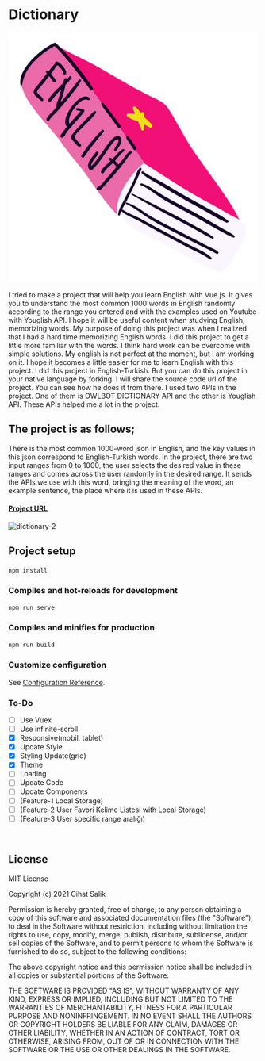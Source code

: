 # Dictionary

![](https://raw.githubusercontent.com/cihat/dictionary/master/public/dictionary.png)

I tried to make a project that will help you learn English with Vue.js. It gives you to understand the most common 1000 words in English randomly according to the range you entered and with the examples used on Youtube with Youglish API. I hope it will be useful content when studying English, memorizing words.
My purpose of doing this project was when I realized that I had a hard time memorizing English words. I did this project to get a little more familiar with the words. I think hard work can be overcome with simple solutions. My english is not perfect at the moment, but I am working on it. I hope it becomes a little easier for me to learn English with this project. I did this project in English-Turkish. But you can do this project in your native language by forking.
I will share the source code url of the project. You can see how he does it from there. I used two APIs in the project. One of them is OWLBOT DICTIONARY API and the other is Youglish API. These APIs helped me a lot in the project.

## The project is as follows;

There is the most common 1000-word json in English, and the key values in this json correspond to English-Turkish words. In the project, there are two input ranges from 0 to 1000, the user selects the desired value in these ranges and comes across the user randomly in the desired range. It sends the APIs we use with this word, bringing the meaning of the word, an example sentence, the place where it is used in these APIs.

#### [Project URL](https://cihat.github.io/dictionary/)

![dictionary-2](https://user-images.githubusercontent.com/57585087/115006011-0f6af580-9eb1-11eb-85b2-58545cb65e12.gif)

## Project setup

```
npm install
```

### Compiles and hot-reloads for development

```
npm run serve
```

### Compiles and minifies for production

```
npm run build
```

### Customize configuration

See [Configuration Reference](https://cli.vuejs.org/config/).

### To-Do

- [ ] Use Vuex
- [ ] Use infinite-scroll
- [x] Responsive(mobil, tablet)
- [x] Update Style
- [x] Styling Update(grid)
- [x] Theme
- [ ] Loading
- [ ] Update Code
- [ ] Update Components
- [ ] (Feature-1 Local Storage)
- [ ] (Feature-2 User Favori Kelime Listesi with Local Storage)
- [ ] (Feature-3 User specific range aralığı)
  
<br/>

## License

MIT License

Copyright (c) 2021 Cihat Salik

Permission is hereby granted, free of charge, to any person obtaining a copy
of this software and associated documentation files (the "Software"), to deal
in the Software without restriction, including without limitation the rights
to use, copy, modify, merge, publish, distribute, sublicense, and/or sell
copies of the Software, and to permit persons to whom the Software is
furnished to do so, subject to the following conditions:

The above copyright notice and this permission notice shall be included in all
copies or substantial portions of the Software.

THE SOFTWARE IS PROVIDED "AS IS", WITHOUT WARRANTY OF ANY KIND, EXPRESS OR
IMPLIED, INCLUDING BUT NOT LIMITED TO THE WARRANTIES OF MERCHANTABILITY,
FITNESS FOR A PARTICULAR PURPOSE AND NONINFRINGEMENT. IN NO EVENT SHALL THE
AUTHORS OR COPYRIGHT HOLDERS BE LIABLE FOR ANY CLAIM, DAMAGES OR OTHER
LIABILITY, WHETHER IN AN ACTION OF CONTRACT, TORT OR OTHERWISE, ARISING FROM,
OUT OF OR IN CONNECTION WITH THE SOFTWARE OR THE USE OR OTHER DEALINGS IN THE
SOFTWARE.
